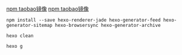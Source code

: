 
[npm taobao镜像](https://blog.csdn.net/shangrila_kun/article/details/89633374)
<a href="https://blog.csdn.net/shangrila_kun/article/details/89633374" target="_blank" >npm taobao镜像</a>


```
npm install --save hexo-renderer-jade hexo-generator-feed hexo-generator-sitemap hexo-browsersync hexo-generator-archive
```


```
hexo clean

hexo g
```

